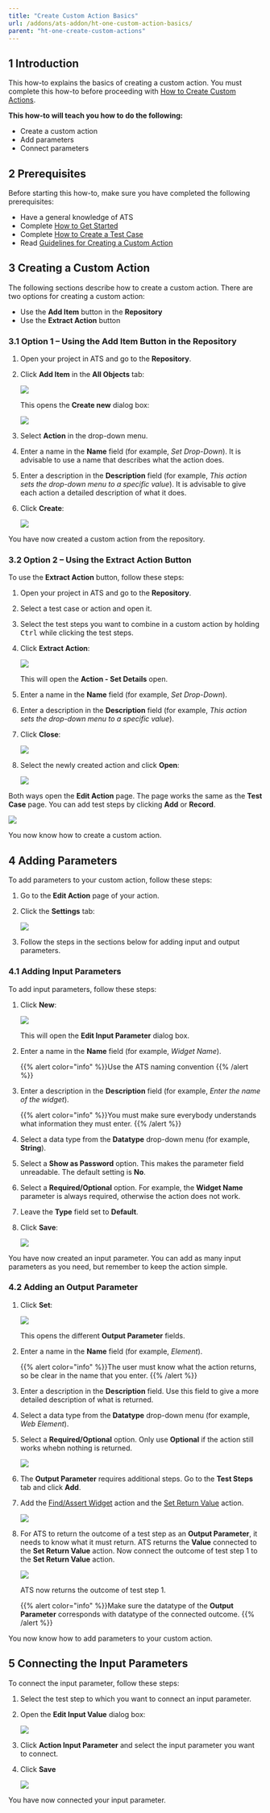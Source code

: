 ```yaml
---
title: "Create Custom Action Basics"
url: /addons/ats-addon/ht-one-custom-action-basics/
parent: "ht-one-create-custom-actions"
---
```


## 1 Introduction

This how-to explains the basics of creating a custom action. You must complete this how-to before proceeding with [How to Create Custom Actions](/addons/ats-addon/ht-one-create-custom-actions/).

**This how-to will teach you how to do the following:**

* Create a custom action
* Add parameters
* Connect parameters

## 2 Prerequisites

Before starting this how-to, make sure you have completed the following prerequisites:

* Have a general knowledge of ATS
* Complete [How to Get Started](/addons/ats-addon/ht-one-getting-started/)
* Complete [How to Create a Test Case](/addons/ats-addon/ht-one-create-a-test-case/)
* Read [Guidelines for Creating a Custom Action](/addons/ats-addon/ht-one-guidelines-custom-action/)

## 3 Creating a Custom Action

The following sections describe how to create a custom action. There are two options for creating a custom action:

* Use the **Add Item** button in the **Repository**
* Use the **Extract Action** button

### 3.1 Option 1 – Using the Add Item Button in the Repository

1. Open your project in ATS and go to the **Repository**.
2.  Click **Add Item** in the **All Objects** tab:
  
    ![](/attachments/addons/ats-addon/ht/ht-one/ht-one-create-custom-actions/ht-one-custom-action-basics/repository-add-item.png)

    This opens the **Create new** dialog box:
    
    ![](/attachments/addons/ats-addon/ht/ht-one/ht-one-create-custom-actions/ht-one-custom-action-basics/create-new-action-dialog.png)

3. Select **Action** in the drop-down menu.
4. Enter a name in the **Name** field (for example, *Set Drop-Down*). It is advisable to use a name that describes what the action does.
5. Enter a description in the **Description** field (for example, *This action sets the drop-down menu to a specific value*). It is advisable to give each action a detailed description of what it does.
6.  Click **Create**:
  
    ![](/attachments/addons/ats-addon/ht/ht-one/ht-one-create-custom-actions/ht-one-custom-action-basics/create-new-action-dialog-complete.png)

You have now created a custom action from the repository.

### 3.2 Option 2 – Using the Extract Action Button

To use the **Extract Action** button, follow these steps:

1.  Open your project in ATS and go to the **Repository**.
2.  Select a test case or action and open it.
3.  Select the test steps you want to combine in a custom action by holding <kbd>Ctrl</kbd> while clicking the test steps.
4.  Click **Extract Action**:
  
    ![](/attachments/addons/ats-addon/ht/ht-one/ht-one-create-custom-actions/ht-one-custom-action-basics/test-case-extract-action.png)

    This will open the **Action - Set Details** open.
5.  Enter a name in the **Name** field (for example, *Set Drop-Down*).
6.  Enter a description in the **Description** field (for example, *This action sets the drop-down menu to a specific value*).
7.  Click **Close**:
  
    ![](/attachments/addons/ats-addon/ht/ht-one/ht-one-create-custom-actions/ht-one-custom-action-basics/test-case-action-set-details.png)

8.  Select the newly created action and click **Open**:
  
    ![](/attachments/addons/ats-addon/ht/ht-one/ht-one-create-custom-actions/ht-one-custom-action-basics/test-case-open-new-action.png)

Both ways open the **Edit Action** page. The page works the same as the **Test Case** page. You can add test steps by clicking **Add** or **Record**.

![](/attachments/addons/ats-addon/ht/ht-one/ht-one-create-custom-actions/ht-one-custom-action-basics/edit-action-page-add-record.png)

You now know how to create a custom action.

## 4 Adding Parameters

To add parameters to your custom action, follow these steps:

1.  Go to the **Edit Action** page of your action.
2.  Click the **Settings** tab:
  
    ![](/attachments/addons/ats-addon/ht/ht-one/ht-one-create-custom-actions/ht-one-custom-action-basics/edit-action-page-settings.png)

3. Follow the steps in the sections below for adding input and output parameters.

### 4.1 Adding Input Parameters

To add input parameters, follow these steps:

1.  Click **New**:
  
    ![](/attachments/addons/ats-addon/ht/ht-one/ht-one-create-custom-actions/ht-one-custom-action-basics/edit-action-page-settings-new.png)

    This will open the **Edit Input Parameter** dialog box.

2.  Enter a name in the **Name** field (for example, *Widget Name*).

	{{% alert color="info" %}}Use the ATS naming convention
	{{% /alert %}}

3.  Enter a description in the **Description** field (for example, *Enter the name of the widget*).

	{{% alert color="info" %}}You must make sure everybody understands what information they must enter.
	{{% /alert %}}
  
4.  Select a data type from the **Datatype** drop-down menu (for example, **String**).
5.  Select a **Show as Password** option. This makes the parameter field unreadable. The default setting is **No**.
6.  Select a **Required/Optional** option. For example, the **Widget Name** parameter is always required, otherwise the action does not work.
7.  Leave the **Type** field set to **Default**.
8.  Click **Save**:
  
    ![](/attachments/addons/ats-addon/ht/ht-one/ht-one-create-custom-actions/ht-one-custom-action-basics/new-action-edit-input-parameter.png)

You have now created an input parameter. You can add as many input parameters as you need, but remember to keep the action simple.

### 4.2 Adding an Output Parameter

1.  Click **Set**:
  
    ![](/attachments/addons/ats-addon/ht/ht-one/ht-one-create-custom-actions/ht-one-custom-action-basics/edit-action-page-settings-set.png)

    This opens the different **Output Parameter** fields.

2.  Enter a name in the **Name** field (for example, *Element*).

	{{% alert color="info" %}}The user must know what the action returns, so be clear in the name that you enter.
	{{% /alert %}}
  
3.  Enter a description in the **Description** field. Use this field to give a more detailed description of what is returned.
4.  Select a data type from the **Datatype** drop-down menu (for example, *Web Element*).
5.  Select a **Required/Optional** option. Only use **Optional** if the action still works whebn nothing is returned.
  
    ![](/attachments/addons/ats-addon/ht/ht-one/ht-one-create-custom-actions/ht-one-custom-action-basics/new-action-output-parameter-complete.png)

6.  The **Output Parameter** requires additional steps. Go to the **Test Steps** tab and click **Add**.
7.  Add the [Find/Assert Widget](/addons/ats-addon/rg-one-findassert-widget/) action and the [Set Return Value](/addons/ats-addon/rg-one-set-return-value/) action.

  
    ![](/attachments/addons/ats-addon/ht/ht-one/ht-one-create-custom-actions/ht-one-custom-action-basics/output-parameter-actions.png)

8.  For ATS to return the outcome of a test step as an **Output Parameter**, it needs to know what it must return. ATS returns the **Value** connected to the **Set Return Value** action. Now connect the outcome of test step 1 to the **Set Return Value** action.
  
	![](/attachments/addons/ats-addon/ht/ht-one/ht-one-create-custom-actions/ht-one-custom-action-basics/set-return-value-parameter.png)

	ATS now returns the outcome of test step 1.
  
	{{% alert color="info" %}}Make sure the datatype of the **Output Parameter** corresponds with datatype of the connected outcome.
	{{% /alert %}}

You now know how to add parameters to your custom action.

## 5 Connecting the Input Parameters

To connect the input parameter, follow these steps:

1.  Select the test step to which you want to connect an input parameter.
2.  Open the **Edit Input Value** dialog box:
  
    ![](/attachments/addons/ats-addon/ht/ht-one/ht-one-create-custom-actions/ht-one-custom-action-basics/edit-value-input-dialog.png)

3.  Click **Action Input Parameter** and select the input parameter you want to connect.
4.  Click **Save**
  
    ![](/attachments/addons/ats-addon/ht/ht-one/ht-one-create-custom-actions/ht-one-custom-action-basics/action-input-parameter-edit.png)

You have now connected your input parameter.

